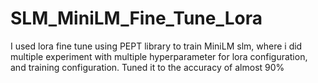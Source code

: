 # SLM_MiniLM_Fine_Tune_Lora
I used lora fine tune using PEPT library to train MiniLM slm, where i did multiple experiment with multiple hyperparameter for lora configuration, and training configuration. Tuned it to the accuracy of almost 90%

